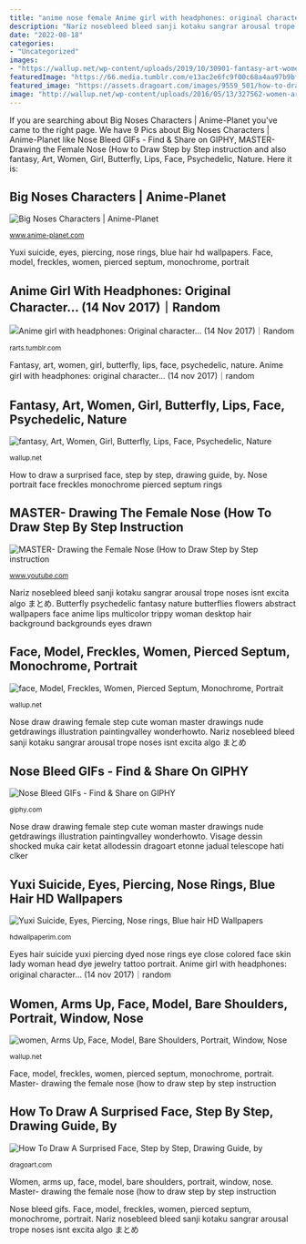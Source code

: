 ```yaml
---
title: "anime nose female Anime girl with headphones: original character... (14 nov 2017)｜random"
description: "Nariz nosebleed bleed sanji kotaku sangrar arousal trope noses isnt excita algo まとめ"
date: "2022-08-18"
categories:
- "Uncategorized"
images:
- "https://wallup.net/wp-content/uploads/2019/10/30901-fantasy-art-women-girl-butterfly-lips-face-psychedelic-nature.jpg"
featuredImage: "https://66.media.tumblr.com/e13ac2e6fc9f00c68a4aa97b9bf9f841/tumblr_ozdqv3FpGD1wt7ek9o1_640.jpg"
featured_image: "https://assets.dragoart.com/images/9559_501/how-to-draw-a-surprised-face_5e4c945e934cb9.02515582_42115_3_4.jpg"
image: "http://wallup.net/wp-content/uploads/2016/05/13/327562-women-arms_up-face-model-bare_shoulders-portrait-window-nose_rings-tattoo.jpg"
---
```


If you are searching about Big Noses Characters | Anime-Planet you've came to the right page. We have 9 Pics about Big Noses Characters | Anime-Planet like Nose Bleed GIFs - Find &amp; Share on GIPHY, MASTER- Drawing the Female Nose (How to Draw Step by Step instruction and also fantasy, Art, Women, Girl, Butterfly, Lips, Face, Psychedelic, Nature. Here it is:

## Big Noses Characters | Anime-Planet

![Big Noses Characters | Anime-Planet](https://www.anime-planet.com/images/characters/tags/big-noses-474.jpg "Women, arms up, face, model, bare shoulders, portrait, window, nose")

<small>www.anime-planet.com</small>

Yuxi suicide, eyes, piercing, nose rings, blue hair hd wallpapers. Face, model, freckles, women, pierced septum, monochrome, portrait

## Anime Girl With Headphones: Original Character... (14 Nov 2017)｜Random

![Anime girl with headphones: Original character... (14 Nov 2017)｜Random](https://66.media.tumblr.com/e13ac2e6fc9f00c68a4aa97b9bf9f841/tumblr_ozdqv3FpGD1wt7ek9o1_640.jpg "Women, arms up, face, model, bare shoulders, portrait, window, nose")

<small>rarts.tumblr.com</small>

Fantasy, art, women, girl, butterfly, lips, face, psychedelic, nature. Anime girl with headphones: original character... (14 nov 2017)｜random

## Fantasy, Art, Women, Girl, Butterfly, Lips, Face, Psychedelic, Nature

![fantasy, Art, Women, Girl, Butterfly, Lips, Face, Psychedelic, Nature](https://wallup.net/wp-content/uploads/2019/10/30901-fantasy-art-women-girl-butterfly-lips-face-psychedelic-nature.jpg "Yuxi suicide, eyes, piercing, nose rings, blue hair hd wallpapers")

<small>wallup.net</small>

How to draw a surprised face, step by step, drawing guide, by. Nose portrait face freckles monochrome pierced septum rings

## MASTER- Drawing The Female Nose (How To Draw Step By Step Instruction

![MASTER- Drawing the Female Nose (How to Draw Step by Step instruction](https://i.ytimg.com/vi/i0wKWFoEwn8/maxresdefault.jpg "Eyes hair suicide yuxi piercing dyed nose rings eye close colored face skin lady woman head dye jewelry tattoo portrait")

<small>www.youtube.com</small>

Nariz nosebleed bleed sanji kotaku sangrar arousal trope noses isnt excita algo まとめ. Butterfly psychedelic fantasy nature butterflies flowers abstract wallpapers face anime lips multicolor trippy woman desktop hair background backgrounds eyes drawn

## Face, Model, Freckles, Women, Pierced Septum, Monochrome, Portrait

![face, Model, Freckles, Women, Pierced Septum, Monochrome, Portrait](https://wallup.net/wp-content/uploads/2016/05/13/336138-face-model-freckles-women-pierced_septum-monochrome-portrait-nose_rings.jpg "Yuxi suicide, eyes, piercing, nose rings, blue hair hd wallpapers")

<small>wallup.net</small>

Nose draw drawing female step cute woman master drawings nude getdrawings illustration paintingvalley wonderhowto. Nariz nosebleed bleed sanji kotaku sangrar arousal trope noses isnt excita algo まとめ

## Nose Bleed GIFs - Find &amp; Share On GIPHY

![Nose Bleed GIFs - Find &amp; Share on GIPHY](https://media.giphy.com/media/3o7aD8T78QMqga8srC/giphy.gif "Visage dessin shocked muka cair ketat allodessin dragoart etonne jadual telescope hati clker")

<small>giphy.com</small>

Nose draw drawing female step cute woman master drawings nude getdrawings illustration paintingvalley wonderhowto. Visage dessin shocked muka cair ketat allodessin dragoart etonne jadual telescope hati clker

## Yuxi Suicide, Eyes, Piercing, Nose Rings, Blue Hair HD Wallpapers

![Yuxi Suicide, Eyes, Piercing, Nose rings, Blue hair HD Wallpapers](https://hdwallpaperim.com/wp-content/uploads/2017/08/26/178957-Yuxi_Suicide-eyes-piercing-nose_rings-blue_hair.jpg "Yuxi suicide, eyes, piercing, nose rings, blue hair hd wallpapers")

<small>hdwallpaperim.com</small>

Eyes hair suicide yuxi piercing dyed nose rings eye close colored face skin lady woman head dye jewelry tattoo portrait. Anime girl with headphones: original character... (14 nov 2017)｜random

## Women, Arms Up, Face, Model, Bare Shoulders, Portrait, Window, Nose

![women, Arms Up, Face, Model, Bare Shoulders, Portrait, Window, Nose](http://wallup.net/wp-content/uploads/2016/05/13/327562-women-arms_up-face-model-bare_shoulders-portrait-window-nose_rings-tattoo.jpg "Eyes hair suicide yuxi piercing dyed nose rings eye close colored face skin lady woman head dye jewelry tattoo portrait")

<small>wallup.net</small>

Face, model, freckles, women, pierced septum, monochrome, portrait. Master- drawing the female nose (how to draw step by step instruction

## How To Draw A Surprised Face, Step By Step, Drawing Guide, By

![How To Draw A Surprised Face, Step by Step, Drawing Guide, by](https://assets.dragoart.com/images/9559_501/how-to-draw-a-surprised-face_5e4c945e934cb9.02515582_42115_3_4.jpg "Women, arms up, face, model, bare shoulders, portrait, window, nose")

<small>dragoart.com</small>

Women, arms up, face, model, bare shoulders, portrait, window, nose. Master- drawing the female nose (how to draw step by step instruction

Nose bleed gifs. Face, model, freckles, women, pierced septum, monochrome, portrait. Nariz nosebleed bleed sanji kotaku sangrar arousal trope noses isnt excita algo まとめ
